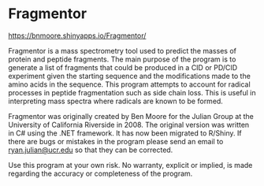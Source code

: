 # Fragmentor
https://bnmoore.shinyapps.io/Fragmentor/

Fragmentor is a mass spectrometry tool used to predict the masses of protein and peptide fragments. The main purpose of the program is to generate a list of fragments that could be produced in a CID or PD/CID experiment given the starting sequence and the modifications made to the amino acids in the sequence. This program attempts to account for radical processes in peptide fragmentation such as side chain loss. This is useful in interpreting mass spectra where radicals are known to be formed.

Fragmentor was originally created by Ben Moore for the Julian Group at the University of California Riverside in 2008. The original version was written in C# using the .NET framework. It has now been migrated to R/Shiny. If there are bugs or mistakes in the program please send an email to ryan.julian@ucr.edu so that they can be corrected.

Use this program at your own risk. No warranty, explicit or implied, is made regarding the accuracy or completeness of the program.